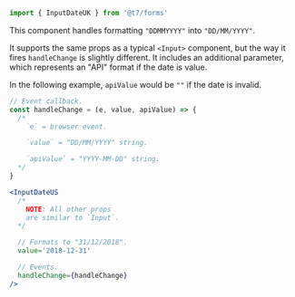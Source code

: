 ```js
import { InputDateUK } from '@t7/forms'
```

This component handles formatting `"DDMMYYYY"` into `"DD/MM/YYYY"`.

It supports the same props as a typical `<Input>` component, but the way it fires `handleChange` is slightly different. It includes an additional parameter, which represents an "API" format if the date is value.

In the following example, `apiValue` would be `""` if the date is invalid.

```js
// Event callback.
const handleChange = (e, value, apiValue) => {
  /*
    `e` = browser event.

    `value` = "DD/MM/YYYY" string.

    `apiValue` = "YYYY-MM-DD" string.
  */
}
```

```jsx
<InputDateUS
  /*
    NOTE: All other props
    are similar to `Input`.
  */

  // Formats to "31/12/2018".
  value='2018-12-31'

  // Events.
  handleChange={handleChange}
/>
```
